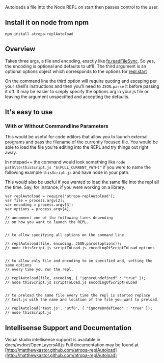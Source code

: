 Autoloads a file into the Node REPL on start then passes control to the user.

## Install it on node from npm

`npm install atropa-replAutoload`

## Overview

Takes three args, a file and encoding, exactly like [fs.readFileSync](http://nodejs.org/api/fs.html#fs_fs_readfilesync_filename_encoding). So yes, the encoding is optional and defaults to utf8. The third argument is an optional options object which corresponds to the options for [repl.start](http://nodejs.org/api/repl.html#repl_repl_start_options)

On the command line the third option will require quoting and escaping per your shell's instructions and then you'll need to `JSON.parse` it before passing it off. It may be easier to simply specify the options arg in your js file or leaving the argument unspecified and accepting the defaults.

## It's easy to use

### With or Without Commandline Parameters

This would be useful for code editors that allow you to launch external programs and pass the filename of the currently focused file. You would be able to load the file you're editing into the REPL and try things out right away.

In notepad++ the command would look something like
`node path\to\thisScript.js "$(FULL_CURRENT_PATH)"`
if you were to name the following example `thisScript.js` and have node in your path.

This would also be useful if you wanted to load the same file into the repl all the time. Say, for instance, if you were working on a library.


```
var replAutoload = require('atropa-replAutoload');
var file = process.argv[2];
var encoding = process.argv[3];
var options = process.argv[4];

// uncomment one of the following lines depending
// on how you want to launch the REPL.


// to allow specifying all options on the command line

// replAutoload(file, encoding, JSON.parse(options));
// node thisScript.js scriptToLoad.js encodingOfScriptToLoad options


// to allow only file and encoding to be specified and, setting the same options
// every time you run the repl.

// replAutoload(file, encoding, { "ignoreUndefined" : "true" });
// node thisScript.js scriptToLoad.js encodingOfScriptToLoad


// to preload the same file every time the repl is started replace
// test.js with the name and location of the file you want to preload.

// replAutoload('test.js', 'utf8', { "ignoreUndefined" : "true" });
// node thisScript.js

```

## Intellisense Support and Documentation

Visual studio intellisense support is available in docs/vsdoc/OpenLayersAll.js
Full documentation may be found at [http://matthewkastor.github.com/atropa-replAutoload](http://matthewkastor.github.com/atropa-replAutoload)